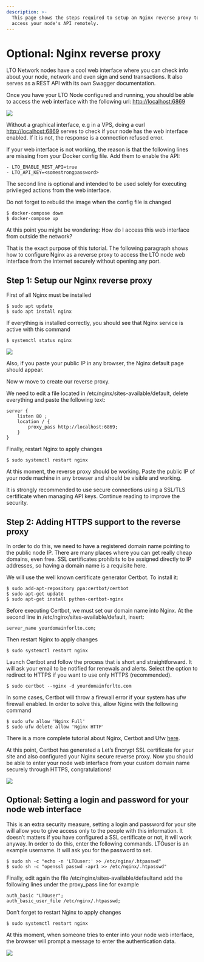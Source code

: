 ```yaml
---
description: >-
  This page shows the steps required to setup an Nginx reverse proxy to securely
  access your node's API remotely.
---
```


# Optional: Nginx reverse proxy

LTO Network nodes have a cool web interface where you can check info about your node, network and even sign and send transactions. It also serves as a REST API with its own Swagger documentation.

Once you have your LTO Node configured and running, you should be able to access the web interface with the following url: [http://localhost:6869](http://localhost:6869/)

![](https://www.dumbitcoin.com/wp-content/uploads/2019/01/main-1024x612.png)

Without a graphical interface, e.g in a VPS, doing a curl [http://localhost:6869](http://localhost:6869) serves to check if your node has the web interface enabled. If it is not, the response is a connection refused error.

If your web interface is not working, the reason is that the following lines are missing from your Docker config file. Add them to enable the API:

```text
- LTO_ENABLE_REST_API=true
- LTO_API_KEY=<somestrongpassword>
```

The second line is optional and intended to be used solely for executing privileged actions from the web interface.

Do not forget to rebuild the image when the config file is changed

```text
$ docker-compose down 
$ docker-compose up
```

At this point you might be wondering: How do I access this web interface from outside the network?

That is the exact purpose of this tutorial. The following paragraph shows how to configure Nginx as a reverse proxy to access the LTO node web interface from the internet securely without opening any port.

## Step 1: Setup our Nginx reverse proxy

First of all Nginx must be installed

```text
$ sudo apt update
$ sudo apt install nginx
```

If everything is installed correctly, you should see that Nginx service is active with this command

```text
$ systemctl status nginx
```

![](https://www.dumbitcoin.com/wp-content/uploads/2019/01/Sin-t%C3%ADtulo.jpg)

Also, if you paste your public IP in any browser, the Nginx default page should appear.

Now w move to create our reverse proxy.

We need to edit a file located in /etc/nginx/sites-available/default, delete everything and paste the following text:

```text
server {
    listen 80 ;
    location / {
        proxy_pass http://localhost:6869;
    }
}
```

Finally, restart Nginx to apply changes

```text
$ sudo systemctl restart nginx
```

At this moment, the reverse proxy should be working. Paste the public IP of your node machine in any browser and should be visible and working.

It is strongly recommended to use secure connections using a SSL/TLS certificate when managing API keys. Continue reading to improve the security.

## **Step 2: Adding HTTPS support to the reverse proxy**

In order to do this, we need to have a registered domain name pointing to the public node IP. There are many places where you can get really cheap domains, even free. SSL certificates prohibits to be assigned directly to IP addresses, so having a domain name is a requisite here.

We will use the well known certificate generator Certbot. To install it:

```text
$ sudo add-apt-repository ppa:certbot/certbot
$ sudo apt-get update
$ sudo apt-get install python-certbot-nginx
```

Before executing Certbot, we must set our domain name into Nginx. At the second line in /etc/nginx/sites-available/default, insert:

```text
server_name yourdomainforlto.com;
```

Then restart Nginx to apply changes

```text
$ sudo systemctl restart nginx
```

Launch Certbot and follow the process that is short and straightforward. It will ask your email to be notified for renewals and alerts. Select the option to redirect to HTTPS if you want to use only HTTPS \(recommended\).

```text
$ sudo certbot --nginx -d yourdomainforlto.com
```

In some cases, Certbot will throw a firewall error if your system has ufw firewall enabled. In order to solve this, allow Nginx with the following command

```text
$ sudo ufw allow 'Nginx Full'
$ sudo ufw delete allow 'Nginx HTTP'
```

There is a more complete tutorial about Nginx, Certbot and Ufw [here](https://www.digitalocean.com/community/tutorials/how-to-secure-nginx-with-let-s-encrypt-on-ubuntu-16-04).

At this point, Certbot has generated a Let’s Encrypt SSL certificate for your site and also configured your Nginx secure reverse proxy. Now you should be able to enter your node web interface from your custom domain name securely through HTTPS, congratulations!

![](https://www.dumbitcoin.com/wp-content/uploads/2019/01/certf.jpg)

## **Optional: Setting a login and password for your node web interface**

This is an extra security measure, setting a login and password for your site will allow you to give access only to the people with this information. It doesn’t matters if you have configured a SSL certificate or not, it will work anyway. In order to do this, enter the following commands. LTOuser is an example username. It will ask you for the password to set.

```text
$ sudo sh -c "echo -n 'LTOuser:' >> /etc/nginx/.htpasswd"
$ sudo sh -c "openssl passwd -apr1 >> /etc/nginx/.htpasswd"
```

Finally, edit again the file /etc/nginx/sites-available/defaultand add the following lines under the proxy\_pass line for example

```text
auth_basic "LTOuser";
auth_basic_user_file /etc/nginx/.htpasswd;
```

Don’t forget to restart Nginx to apply changes

```text
$ sudo systemctl restart nginx
```

At this moment, when someone tries to enter into your node web interface, the browser will prompt a message to enter the authentication data.

![](https://www.dumbitcoin.com/wp-content/uploads/2019/01/Sin-t%C3%ADtulolto.jpg)

